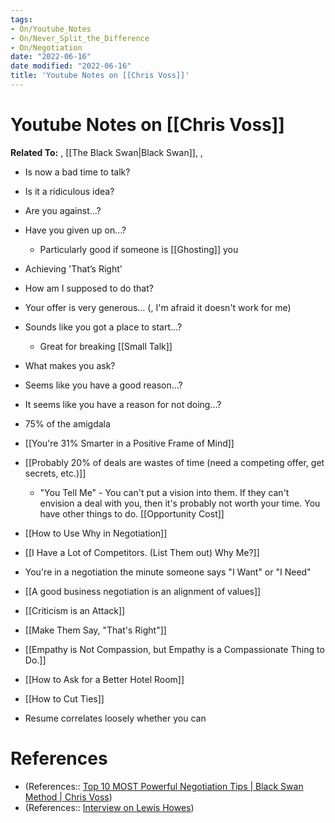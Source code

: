 ```yaml
---
tags:
- On/Youtube_Notes
- On/Never_Split_the_Difference
- On/Negotiation
date: "2022-06-16"
date modified: "2022-06-16"
title: 'Youtube Notes on [[Chris Voss]]'
---
```


# Youtube Notes on [[Chris Voss]]
**Related To:** , [[The Black Swan|Black Swan]], ,

- Is now a bad time to talk?
- Is it a ridiculous idea?
- Are you against…?
- Have you given up on…?
	- Particularly good if someone is [[Ghosting]] you
 - Achieving 'That’s Right'
 - How am I supposed to do that?
 - Your offer is very generous… (, I'm afraid it doesn't work for me)
 - Sounds like you got a place to start…?
	 - Great for breaking [[Small Talk]]
 - What makes you ask?
 - Seems like you have a good reason…?
 - It seems like you have a reason for not doing…?

- 75% of the amigdala
- [[You're 31% Smarter in a Positive Frame of Mind]]
- [[Probably 20% of deals are wastes of time (need a competing offer, get secrets, etc.)]]
	- "You Tell Me" - You can't put a vision into them. If they can't envision a deal with you, then it's probably not worth your time. You have other things to do. [[Opportunity Cost]]
- [[How to Use Why in Negotiation]]
- [[I Have a Lot of Competitors. (List Them out) Why Me?]]
- You're in a negotiation the minute someone says "I Want" or "I Need"
- [[A good business negotiation is an alignment of values]]
- [[Criticism is an Attack]]
- [[Make Them Say, "That's Right"]]
- [[Empathy is Not Compassion, but Empathy is a Compassionate Thing to Do.]]
- [[How to Ask for a Better Hotel Room]]
- [[How to Cut Ties]]
- Resume correlates loosely whether you can

# References
- (References:: [Top 10 MOST Powerful Negotiation Tips | Black Swan Method | Chris Voss](https://www.youtube.com/watch?v=V-IVYaRJ9Ow))
- (References:: [Interview on Lewis Howes](https://www.youtube.com/watch?v=pd7tjnVYMzY))
